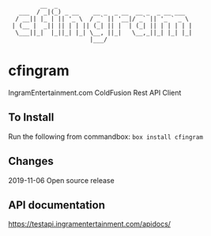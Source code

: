 ```
         __  _                                      
   ___  / _|(_) _ __    __ _  _ __  __ _  _ __ ___  
  / __|| |_ | || '_ \  / _` || '__|/ _` || '_ ` _ \ 
 | (__ |  _|| || | | || (_| || |  | (_| || | | | | |
  \___||_|  |_||_| |_| \__, ||_|   \__,_||_| |_| |_|
                       |___/                        
```
# cfingram
IngramEntertainment.com ColdFusion Rest API Client

## To Install
Run the following from commandbox:
`box install cfingram`

## Changes
2019-11-06 Open source release

## API documentation
https://testapi.ingramentertainment.com/apidocs/

